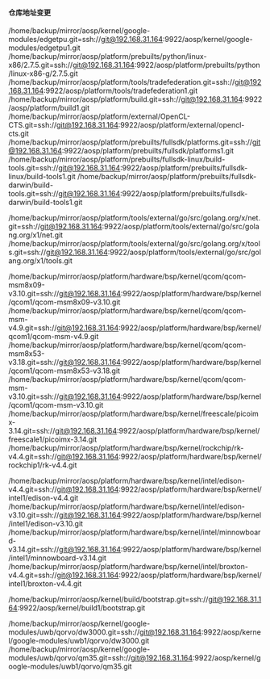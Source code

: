 #### 仓库地址变更
/home/backup/mirror/aosp/kernel/google-modules/edgetpu.git=ssh://git@192.168.31.164:9922/aosp/kernel/google-modules/edgetpu1.git
/home/backup/mirror/aosp/platform/prebuilts/python/linux-x86/2.7.5.git=ssh://git@192.168.31.164:9922/aosp/platform/prebuilts/python/linux-x86-g/2.7.5.git
/home/backup/mirror/aosp/platform/tools/tradefederation.git=ssh://git@192.168.31.164:9922/aosp/platform/tools/tradefederation1.git
/home/backup/mirror/aosp/platform/build.git=ssh://git@192.168.31.164:9922/aosp/platform/build1.git
/home/backup/mirror/aosp/platform/external/OpenCL-CTS.git=ssh://git@192.168.31.164:9922/aosp/platform/external/opencl-cts.git
/home/backup/mirror/aosp/platform/prebuilts/fullsdk/platforms.git=ssh://git@192.168.31.164:9922/aosp/platform/prebuilts/fullsdk/platforms1.git
/home/backup/mirror/aosp/platform/prebuilts/fullsdk-linux/build-tools.git=ssh://git@192.168.31.164:9922/aosp/platform/prebuilts/fullsdk-linux/build-tools1.git
/home/backup/mirror/aosp/platform/prebuilts/fullsdk-darwin/build-tools.git=ssh://git@192.168.31.164:9922/aosp/platform/prebuilts/fullsdk-darwin/build-tools1.git

/home/backup/mirror/aosp/platform/tools/external/go/src/golang.org/x/net.git=ssh://git@192.168.31.164:9922/aosp/platform/tools/external/go/src/golang.org/x1/net.git
/home/backup/mirror/aosp/platform/tools/external/go/src/golang.org/x/tools.git=ssh://git@192.168.31.164:9922/aosp/platform/tools/external/go/src/golang.org/x1/tools.git

/home/backup/mirror/aosp/platform/hardware/bsp/kernel/qcom/qcom-msm8x09-v3.10.git=ssh://git@192.168.31.164:9922/aosp/platform/hardware/bsp/kernel/qcom1/qcom-msm8x09-v3.10.git
/home/backup/mirror/aosp/platform/hardware/bsp/kernel/qcom/qcom-msm-v4.9.git=ssh://git@192.168.31.164:9922/aosp/platform/hardware/bsp/kernel/qcom1/qcom-msm-v4.9.git
/home/backup/mirror/aosp/platform/hardware/bsp/kernel/qcom/qcom-msm8x53-v3.18.git=ssh://git@192.168.31.164:9922/aosp/platform/hardware/bsp/kernel/qcom1/qcom-msm8x53-v3.18.git
/home/backup/mirror/aosp/platform/hardware/bsp/kernel/qcom/qcom-msm-v3.10.git=ssh://git@192.168.31.164:9922/aosp/platform/hardware/bsp/kernel/qcom1/qcom-msm-v3.10.git
/home/backup/mirror/aosp/platform/hardware/bsp/kernel/freescale/picoimx-3.14.git=ssh://git@192.168.31.164:9922/aosp/platform/hardware/bsp/kernel/freescale1/picoimx-3.14.git
/home/backup/mirror/aosp/platform/hardware/bsp/kernel/rockchip/rk-v4.4.git=ssh://git@192.168.31.164:9922/aosp/platform/hardware/bsp/kernel/rockchip1/rk-v4.4.git

/home/backup/mirror/aosp/platform/hardware/bsp/kernel/intel/edison-v4.4.git=ssh://git@192.168.31.164:9922/aosp/platform/hardware/bsp/kernel/intel1/edison-v4.4.git
/home/backup/mirror/aosp/platform/hardware/bsp/kernel/intel/edison-v3.10.git=ssh://git@192.168.31.164:9922/aosp/platform/hardware/bsp/kernel/intel1/edison-v3.10.git
/home/backup/mirror/aosp/platform/hardware/bsp/kernel/intel/minnowboard-v3.14.git=ssh://git@192.168.31.164:9922/aosp/platform/hardware/bsp/kernel/intel1/minnowboard-v3.14.git
/home/backup/mirror/aosp/platform/hardware/bsp/kernel/intel/broxton-v4.4.git=ssh://git@192.168.31.164:9922/aosp/platform/hardware/bsp/kernel/intel1/broxton-v4.4.git

/home/backup/mirror/aosp/kernel/build/bootstrap.git=ssh://git@192.168.31.164:9922/aosp/kernel/build1/bootstrap.git

/home/backup/mirror/aosp/kernel/google-modules/uwb/qorvo/dw3000.git=ssh://git@192.168.31.164:9922/aosp/kernel/google-modules/uwb1/qorvo/dw3000.git
/home/backup/mirror/aosp/kernel/google-modules/uwb/qorvo/qm35.git=ssh://git@192.168.31.164:9922/aosp/kernel/google-modules/uwb1/qorvo/qm35.git